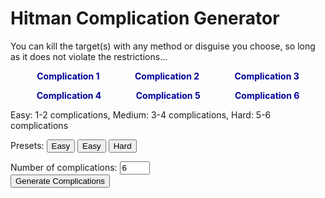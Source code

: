 <style>
.complication-list {
	display: flex;
	flex-direction: row;
	justify-content: space-around;
	margin: 1em;
}
.complication-list>* {
	padding: 0 15px;
	font-weight: bold;
	color: #000099;
	text-decoration-style: dotted;
}
</style>

<h1>Hitman Complication Generator</h1>

<p>You can kill the target(s) with any method or disguise you choose, so long as it does not violate the restrictions...</p>

<div class="complication-list">
	<div id="complication1">Complication 1</div>
	<div id="complication2">Complication 2</div>
	<div id="complication3">Complication 3</div>
</div>

<div class="complication-list">
	<div id="complication4">Complication 4</div>
	<div id="complication5">Complication 5</div>
	<div id="complication6">Complication 6</div>
</div>

<p>Easy: 1-2 complications, Medium: 3-4 complications, Hard: 5-6 complications</p>

Presets: <button id="easy" onclick="setComplicationCount(2)">Easy</button> <button id="medium" onclick="setComplicationCount(4)">Easy</button> <button id="hard" onclick="setComplicationCount(6)">Hard</button>

Number of complications: <input id="complicationCount" type="number" value="6" min="1" max="6" onchange="generate()"><br>
<button onclick="generate()">Generate Complications</button>


<script>
const complications = [
	{
		name: 'Default Start',
		hint: 'NG default location or closest NG+ start',
		exclude: ['Disguise Start Only', 'Suit Start Only'],
	},
	{
		name: 'Disguise Start Only',
		hint: 'No suit starting locations',
		exclude: ['Default Start', 'Suit Start Only'],
	},
	{
		name: 'Suit Start Only',
		hint: 'Only suit starting locations.',
		exclude: ['Disguise Start Only', 'Default Start'],
	},
	{
		name: 'Free Disguises Only',
		hint: 'No taking disguises from NPCs, only disguises lying around.',
		exclude: ['No Free Disguises', 'No Disguise Changes'],
	},
	{
		name: 'No Free Disguises',
		hint: 'Not allowed to use any disguises lying around, only ones from NPCs or starting location.',
		exclude: ['Free Disguises Only', 'No Disguise Changes'],
	},
	{
		name: 'No Disguise Changes',
		hint: 'Remain in the disguise you start the level with.',
		exclude: ['Free Disguises Only', 'No Free Disguises'],
	},
	{
		name: 'No KOs',
		hint: 'Do not pacify any NPC in any way, including targets.',
		exclude: ['No Target KOs'],
	},
	{
		name: 'No Target KOs',
		hint: 'Do not KO the targets before killing.',
		exclude: ['No KOs'],
	},
	{
		name: 'No Shooting',
		hint: 'Bringing a weapon is okay, but you\'re not allowed to fire it.',
	},
	{
		name: 'No Emetics',
		hint: 'No making NPCs sick in any way.',
	},
	{
		name: 'No Dart Guns',
		hint: 'No dart guns in loadout.',
	},
	{
		name: 'No Falling Object Kills',
		hint: 'No killing targets with chandeliers or other falling objects.',
	},
	{
		name: 'No Propane Kills',
		hint: 'Targets cannot be killed with propane. You may still blow up propane for panics etc.',
	},
	{
		name: 'No Body Dumping',
		hint: 'No hiding of bodies in cupboards or freezers etc. Hiding in grass is still fine.',
		exclude: ['No Body Dragging'],
	},
	{
		name: 'No Body Dragging',
		hint: 'No dragging bodies of KO\'d or killed NPCs. Yes, this also means no hiding bodies unless they land in a hiding spot.',
		exclude: ['No Body Dumping'],
	},
	{
		name: 'No Loud Explosions (excludes breaching charges)',
		hint: 'No causing explosions at all, including fire extinguishers. Keep it quiet, no bomb threat alerts.',
	},
	{
		name: 'No Ladder or Pipe Climbing',
		hint: 'Vaulting and ledge shimmying is okay because I\'m not a sadist and I value your patience.',
	},
	{
		name: 'No Throwing',
		hint: 'No throwing any items, even at people\'s heads. Dropping or placing them is okay.',
		exclude: ['No Placing or Dropping'],
	},
	{
		name: 'No Placing or Dropping',
		hint: 'No placing or dropping items or weapons. Throwing is okay. Enjoy the extra attention.',
		exclude: ['No Throwing'],
	},
	{
		name: 'Loadout: No Silenced Guns',
		hint: 'Unsuppressed guns only. Includes dart guns.',
	},
	{
		name: 'Loadout: No Automatic Weapons',
		hint: 'No SMGs or F/A pistols in loadout. Find another way to get your doors open.',
	},
	{
		name: 'Loadout: No ICA Titanium Crowbar or Lockpicks',
		hint: 'Choose another way through locked doors or find a crowbar in the map.',
	},
	{
		name: 'Loadout: No Tasers or EMP',
		hint: 'No bringing those items that spark in your loadout.',
	},
	{
		name: 'Loadout: Explosive Items Only (weapon slot still allowed)',
		hint: 'Only allowed to bring explosive items in your item slots and ICA drops. You can still bring a weapon in your weapon slot. Includes breaching charges and anything else that creates a real explosion (no flash devices or goldbrick proximity mine, etc.).',
	},
	{
		name: 'Loadout: \'Legal\' Items Only',
		hint: 'No bringing items that are illegal to hold. You may still bring micro devices and items that are only illegal to throw (e.g. micro taser, golf ball). Only applies to item slots, not the weapon slot.',
	},
	{
		name: 'Loadout: Concealable Weapon Only',
		hint: 'Only bring guns in the weapon slot or ICA drops that can pass frisk detection.',
	},
	{
		name: 'Loadout: Concealable Items Only',
		hint: 'Only bring items in the item slots or ICA drops that can pass frisk detection.',
	},
	{
		name: 'Loadout: Audio Luring Items Only',
		hint: 'Only bring items that will casually lure NPCs via audio when placed or detonated e.g. audio devices, flash phone, napoleon, goldbrick proximity mine (snail). Includes breaching charge! You don\'t have to lure anyone with them though.',
	},
	{
		name: 'Loadout: No Briefcases or Agency Pickups',
		hint: 'No bringing briefcases in loadout or via agency pickups. Hidden stashes only.',
	},
	{
		name: 'Loadout: No Stashes / Agency Pickups Only',
		hint: 'Can only use Agency Pickups locations to smuggle in items, not stashes.',
	},
	{
		name: 'Loadout: No Gear / Smuggle Item Only',
		hint: 'The only item you can bring will be via a smuggle point, not in your gear slots.'
	},
	{
		name: 'Loadout: No Concealed Weapon or Gear Weapon / Smuggle Weapon Only',
		hint: 'The only weapon you can bring will be via a smuggle point, not in your concealed weapon slot or your gear slot.'
	},
];
const complicationEls = [
	document.getElementById('complication1'),
	document.getElementById('complication2'),
	document.getElementById('complication3'),
	document.getElementById('complication4'),
	document.getElementById('complication5'),
	document.getElementById('complication6'),
];

function getRandomComplication() {
	return complications[Math.floor(Math.random() * complications.length)];
}

function generate() {
	const count = getComplicationCount();
	const choices = complications;
	const exclude = [];
	const picks = complications
		.map((value) => ({ value, sort: Math.random() }))
		.sort((a, b) => a.sort - b.sort)
		.map(({ value }) => value);
	
	for (let i = 0; i < picks.length && i < count; ++i) {
		const pick = picks[i];
		
		if (exclude.includes(pick.name)) {
			picks.splice(i--);
		} else {
			if (typeof pick.exclude !== 'undefined') {
				exclude.push(...pick.exclude);
			}
		}
	}
	
	for (let i = 0; i < complicationEls.length; ++i) {
		if (i < picks.length) {
			complicationEls[i].textContent = picks[i].name;
			complicationEls[i].title = picks[i].hint;
		} else {
			complicationEls[i].textContent = '';
			complicationEls[i].title = '';
		}
	}
}
	
function setComplicationCount(number) {
	const complicationCount = document.getElementById('complicationCount');
	complicationCount.value = number;
}
	
function getComplicationCount() {
	return parseInt(document.getElementById('complicationCount').value);
}

generate();
</script>
